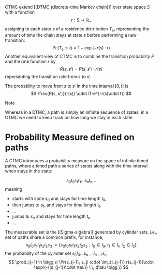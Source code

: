 CTMC extend [[DTMC (discrete-time Markov chain)]] over state space $S$ with a function 
$$
  r: S\to \mathbb R_+
$$
assigning to each state $s$ of a residence distribution $T_s$, representing the amount of time the chain stays at state $s$ before performing a new transition:
$$
\Pr(T_s\le t) = 1 - \exp(-r(s)\cdot t)
$$
Another equivalent view of CTMC is to combine the transition probability $P$ and the rate function $r$ by
$$
  R(s, s') = P(s, s') \cdot r(s)
$$
representing the transition rate from $s$ to $s'$.

The probability to move from $s$ to $s'$ in the time interval $[0,t]$ is
$$
  \frac{R(s, s')}{r(s)} \cdot (1-e^{-r(s)\cdot t})
$$
> [!NOTE]
> Whereas in a DTMC, a path is simply an infinite sequence of states, in a CTMC we need to keep track on how long we stay in each state.

# Probability Measure defined on paths

A CTMC introduces a probability measure on the space of infinite timed paths, where a timed path a series of states along with the time interval when stays in the state:

$$
  s_0t_0s_1t_1\dots s_nt_n \dots
$$
meaning 
- starts with state $s_0$ and stays for time length $t_0$, 
- then jumps to $s_1$, and stays for time length $t_1$,
- ...
- jumps to $s_n$ and stays for time length $t_n$
- ...

The measurable set is the [[Sigma-algebra]] generated by cylinder sets, i.e., set of paths share a common prefix, for instance,
$$
s_0I_0s_1I_1s_2I_2s_3 := \{ s_0t_0s_1t_1s_2t_2s_3: t_0\in I_0, \; t_1\in I_1,\; t_2\in I_2 \}
$$
the probability of the cylinder set $s_0I_0\dots s_{n-1}I_{n-1}s_n$
$$
\prod_{j=1}^n \bigg \{ \Pr(s_{j-1}, s_j) \cdot \int_{I_{j-1}} r(s_{j-1})\cdot \exp\{-r(s_{j-1})\cdot \tau\} \;\; d\tau \bigg \}
$$


